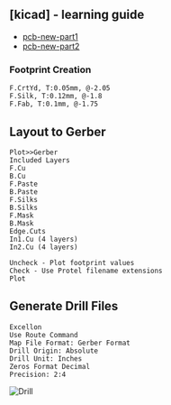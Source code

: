## [kicad] - learning guide
* [pcb-new-part1](https://www.pcbway.com/blog/PCB_Design_Layout/Layout_In_Pcbnew.html)
* [pcb-new-part2](https://www.pcbway.com/blog/PCB_Design_Layout/Layout_In_Pcbnew_____part_2.html)

### Footprint Creation

```
F.CrtYd, T:0.05mm, @-2.05
F.Silk, T:0.12mm, @-1.8
F.Fab, T:0.1mm, @-1.75
```

###

## Layout to Gerber

```
Plot>>Gerber
Included Layers
F.Cu
B.Cu
F.Paste
B.Paste
F.Silks
B.Silks
F.Mask
B.Mask
Edge.Cuts
In1.Cu (4 layers)
In2.Cu (4 layers)

Uncheck - Plot footprint values
Check - Use Protel filename extensions
Plot

```

## Generate Drill Files

```
Excellon
Use Route Command
Map File Format: Gerber Format
Drill Origin: Absolute
Drill Unit: Inches
Zeros Format Decimal
Precision: 2:4
```

![Drill](D:\Work\aMarkdown\img\drill.png)



